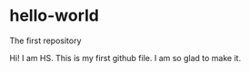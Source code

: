 # hello-world
The first repository

Hi! I am HS.
This is my first github file.
I am so glad to make it.
